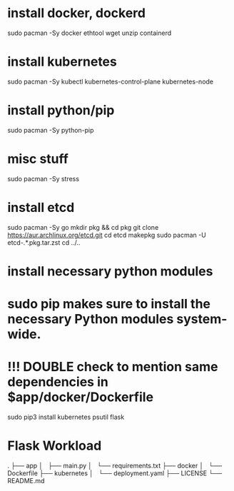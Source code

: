 

# install docker, dockerd
sudo pacman -Sy docker ethtool wget unzip containerd
# install kubernetes
sudo pacman -Sy kubectl kubernetes-control-plane kubernetes-node 
# install python/pip
sudo pacman -Sy python-pip
# misc stuff 
sudo pacman -Sy stress 

# install etcd
sudo pacman -Sy go 
mkdir pkg && cd pkg
git clone https://aur.archlinux.org/etcd.git
cd etcd
makepkg 
sudo pacman -U etcd-.*.pkg.tar.zst 
cd ../..

# install necessary python modules
# sudo pip makes sure to install the necessary Python modules system-wide.
# !!! DOUBLE check to mention same dependencies in $app/docker/Dockerfile
sudo pip3 install kubernetes psutil flask  



# Flask Workload
.
├── app
│   ├── main.py
│   └── requirements.txt
├── docker
│   └── Dockerfile
├── kubernetes
│   └── deployment.yaml
├── LICENSE
└── README.md


